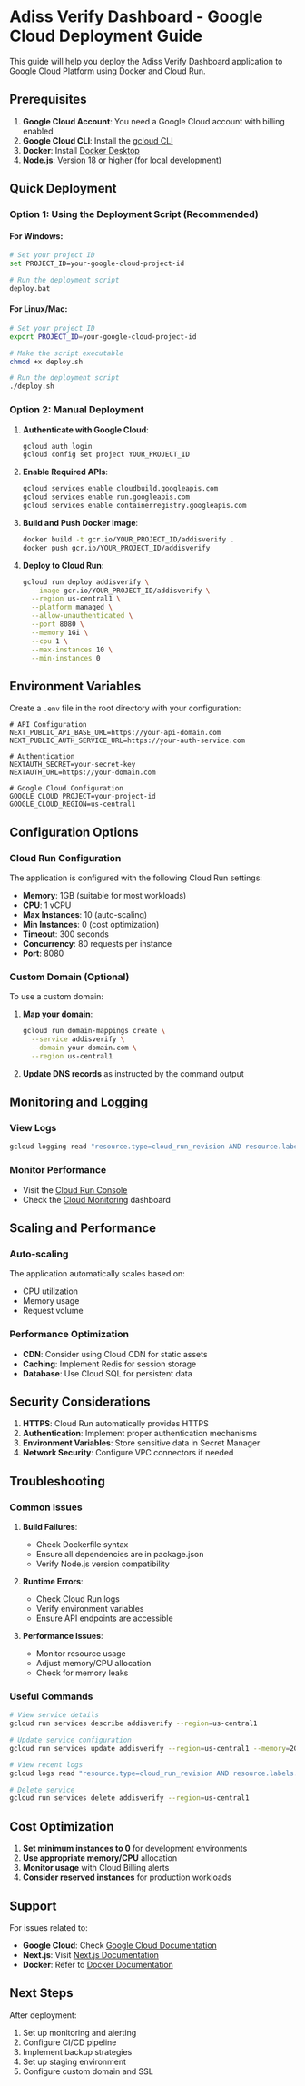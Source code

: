 # Adiss Verify Dashboard - Google Cloud Deployment Guide

This guide will help you deploy the Adiss Verify Dashboard application to Google Cloud Platform using Docker and Cloud Run.

## Prerequisites

1. **Google Cloud Account**: You need a Google Cloud account with billing enabled
2. **Google Cloud CLI**: Install the [gcloud CLI](https://cloud.google.com/sdk/docs/install)
3. **Docker**: Install [Docker Desktop](https://www.docker.com/products/docker-desktop/)
4. **Node.js**: Version 18 or higher (for local development)

## Quick Deployment

### Option 1: Using the Deployment Script (Recommended)

#### For Windows:
```bash
# Set your project ID
set PROJECT_ID=your-google-cloud-project-id

# Run the deployment script
deploy.bat
```

#### For Linux/Mac:
```bash
# Set your project ID
export PROJECT_ID=your-google-cloud-project-id

# Make the script executable
chmod +x deploy.sh

# Run the deployment script
./deploy.sh
```

### Option 2: Manual Deployment

1. **Authenticate with Google Cloud**:
   ```bash
   gcloud auth login
   gcloud config set project YOUR_PROJECT_ID
   ```

2. **Enable Required APIs**:
   ```bash
   gcloud services enable cloudbuild.googleapis.com
   gcloud services enable run.googleapis.com
   gcloud services enable containerregistry.googleapis.com
   ```

3. **Build and Push Docker Image**:
   ```bash
   docker build -t gcr.io/YOUR_PROJECT_ID/addisverify .
   docker push gcr.io/YOUR_PROJECT_ID/addisverify
   ```

4. **Deploy to Cloud Run**:
   ```bash
   gcloud run deploy addisverify \
     --image gcr.io/YOUR_PROJECT_ID/addisverify \
     --region us-central1 \
     --platform managed \
     --allow-unauthenticated \
     --port 8080 \
     --memory 1Gi \
     --cpu 1 \
     --max-instances 10 \
     --min-instances 0
   ```

## Environment Variables

Create a `.env` file in the root directory with your configuration:

```env
# API Configuration
NEXT_PUBLIC_API_BASE_URL=https://your-api-domain.com
NEXT_PUBLIC_AUTH_SERVICE_URL=https://your-auth-service.com

# Authentication
NEXTAUTH_SECRET=your-secret-key
NEXTAUTH_URL=https://your-domain.com

# Google Cloud Configuration
GOOGLE_CLOUD_PROJECT=your-project-id
GOOGLE_CLOUD_REGION=us-central1
```

## Configuration Options

### Cloud Run Configuration

The application is configured with the following Cloud Run settings:

- **Memory**: 1GB (suitable for most workloads)
- **CPU**: 1 vCPU
- **Max Instances**: 10 (auto-scaling)
- **Min Instances**: 0 (cost optimization)
- **Timeout**: 300 seconds
- **Concurrency**: 80 requests per instance
- **Port**: 8080

### Custom Domain (Optional)

To use a custom domain:

1. **Map your domain**:
   ```bash
   gcloud run domain-mappings create \
     --service addisverify \
     --domain your-domain.com \
     --region us-central1
   ```

2. **Update DNS records** as instructed by the command output

## Monitoring and Logging

### View Logs
```bash
gcloud logging read "resource.type=cloud_run_revision AND resource.labels.service_name=addisverify" --limit=50
```

### Monitor Performance
- Visit the [Cloud Run Console](https://console.cloud.google.com/run)
- Check the [Cloud Monitoring](https://console.cloud.google.com/monitoring) dashboard

## Scaling and Performance

### Auto-scaling
The application automatically scales based on:
- CPU utilization
- Memory usage
- Request volume

### Performance Optimization
- **CDN**: Consider using Cloud CDN for static assets
- **Caching**: Implement Redis for session storage
- **Database**: Use Cloud SQL for persistent data

## Security Considerations

1. **HTTPS**: Cloud Run automatically provides HTTPS
2. **Authentication**: Implement proper authentication mechanisms
3. **Environment Variables**: Store sensitive data in Secret Manager
4. **Network Security**: Configure VPC connectors if needed

## Troubleshooting

### Common Issues

1. **Build Failures**:
   - Check Dockerfile syntax
   - Ensure all dependencies are in package.json
   - Verify Node.js version compatibility

2. **Runtime Errors**:
   - Check Cloud Run logs
   - Verify environment variables
   - Ensure API endpoints are accessible

3. **Performance Issues**:
   - Monitor resource usage
   - Adjust memory/CPU allocation
   - Check for memory leaks

### Useful Commands

```bash
# View service details
gcloud run services describe addisverify --region=us-central1

# Update service configuration
gcloud run services update addisverify --region=us-central1 --memory=2Gi

# View recent logs
gcloud logs read "resource.type=cloud_run_revision AND resource.labels.service_name=addisverify" --limit=20

# Delete service
gcloud run services delete addisverify --region=us-central1
```

## Cost Optimization

1. **Set minimum instances to 0** for development environments
2. **Use appropriate memory/CPU** allocation
3. **Monitor usage** with Cloud Billing alerts
4. **Consider reserved instances** for production workloads

## Support

For issues related to:
- **Google Cloud**: Check [Google Cloud Documentation](https://cloud.google.com/docs)
- **Next.js**: Visit [Next.js Documentation](https://nextjs.org/docs)
- **Docker**: Refer to [Docker Documentation](https://docs.docker.com/)

## Next Steps

After deployment:
1. Set up monitoring and alerting
2. Configure CI/CD pipeline
3. Implement backup strategies
4. Set up staging environment
5. Configure custom domain and SSL

